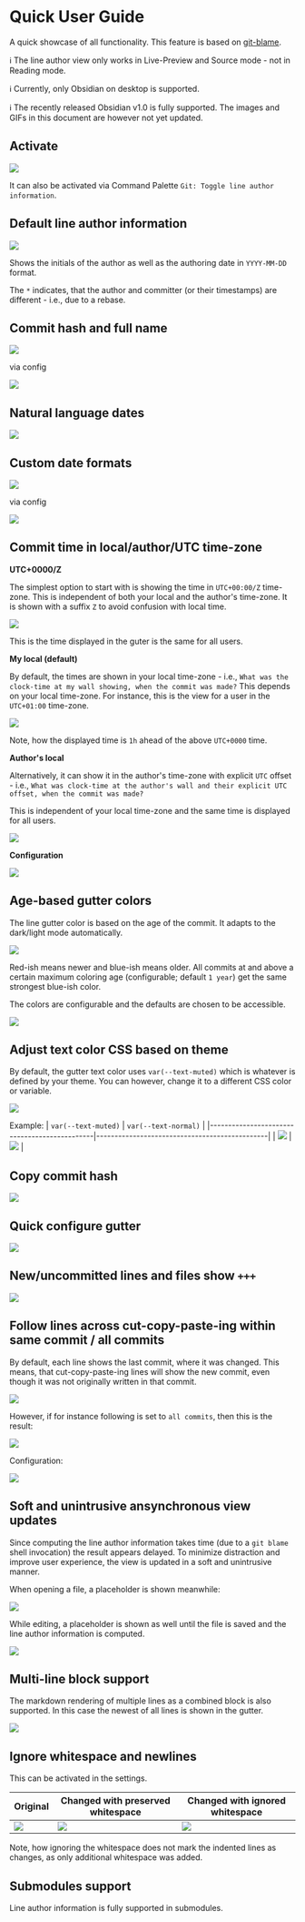 # Quick User Guide

A quick showcase of all functionality. This feature is based on [git-blame](https://git-scm.com/docs/git-blame).

ℹ️ The line author view only works in Live-Preview and Source mode - not in Reading mode.

ℹ️ Currently, only Obsidian on desktop is supported.

ℹ️ The recently released Obsidian v1.0 is fully supported. The images and GIFs in this document are however not yet updated.

## Activate

![](line-author-activate.png)

It can also be activated via Command Palette `Git: Toggle line author information`.

## Default line author information

![](line-author-default.png)

Shows the initials of the author as well as the authoring date in `YYYY-MM-DD` format.

The `*` indicates, that the author and committer (or their timestamps) are different - i.e., due to a rebase.

## Commit hash and full name

![](line-author-commit-hash-full-name.png)

via config

![](line-author-commit-hash-full-name-config.png)

## Natural language dates

![](line-author-natural-language-dates.png)

## Custom date formats

![](line-author-custom-dates.png)

via config

![](line-author-custom-dates-config.png)

## Commit time in local/author/UTC time-zone

**UTC+0000/Z**

The simplest option to start with is showing the time in `UTC+00:00/Z` time-zone.
This is independent of both your local and the author's time-zone.
It is shown with a suffix `Z` to avoid confusion with local time.

![](line-author-tz-utc0000.png)

This is the time displayed in the guter is the same for all users.

**My local (default)**

By default, the times are shown in your local time-zone - i.e., `What was the clock-time at my wall showing, when the commit was made?` This depends on your local time-zone. For instance, this is the view for a user in the `UTC+01:00` time-zone.

![](line-author-tz-viewer-plus0100.png)

Note, how the displayed time is `1h` ahead of the above `UTC+0000` time.

**Author's local**

Alternatively, it can show it in the author's time-zone with explicit `UTC` offset - i.e., `What was clock-time at the author's wall and their explicit UTC offset, when the commit was made?`

This is independent of your local time-zone and the same time is displayed for all users.

![](line-author-tz-author-local.png)

**Configuration**

![](line-author-tz-config.png)

## Age-based gutter colors

The line gutter color is based on the age of the commit. It adapts to the dark/light mode automatically.

![](line-author-dark-light.gif)

Red-ish means newer and blue-ish means older. All commits at and above a certain maximum coloring
age (configurable; default `1 year`) get the same strongest blue-ish color.

The colors are configurable and the defaults are chosen to be accessible.

![](line-author-color-config.png)

## Adjust text color CSS based on theme

By default, the gutter text color uses `var(--text-muted)` which
is whatever is defined by your theme. You can however, change it to a different CSS
color or variable.

![](line-author-text-color.png)

Example:
| `var(--text-muted)` | `var(--text-normal)` |
|----------------------------------------------|-----------------------------------------------|
| ![](line-author-text-color-muted.png) | ![](line-author-text-color-normal.png) |

## Copy commit hash

![](line-author-copy-commit-hash.png)

## Quick configure gutter

![](line-author-quick-configure-gutter.gif)

## New/uncommitted lines and files show `+++`

![](line-author-untracked.png)

## Follow lines across cut-copy-paste-ing within same commit / all commits

By default, each line shows the last commit, where it was changed.
This means, that cut-copy-paste-ing lines will show the new commit,
even though it was not originally written in that commit.

![](line-author-follow-no-follow.png)

However, if for instance following is set to `all commits`, then this is the result:

![](line-author-follow-all-commits.png)

Configuration:

![](line-author-follow-config.png)

## Soft and unintrusive ansynchronous view updates

Since computing the line author information takes time (due to a `git blame` shell invocation)
the result appears delayed. To minimize distraction and improve user experience,
the view is updated in a soft and unintrusive manner.

When opening a file, a placeholder is shown meanwhile:

![](line-author-soft-unintrusive-ux.gif)

While editing, a placeholder is shown as well until the file is saved and the line author information is computed.

![](line-author-soft-unintrusive-ux-editing.gif)

## Multi-line block support

The markdown rendering of multiple lines as a combined block is also supported.
In this case the newest of all lines is shown in the gutter.

![](line-author-multi-line-newest.gif)

## Ignore whitespace and newlines

This can be activated in the settings.

| **Original**                                         | **Changed with preserved whitespace**                   | **Changed with ignored whitespace**                   |
| ---------------------------------------------------- | ------------------------------------------------------- | ----------------------------------------------------- |
| ![](line-author-ignore-whitespace-before.png) | ![](line-author-ignore-whitespace-preserved.png) | ![](line-author-ignore-whitespace-ignored.png) |

Note, how ignoring the whitespace does not mark the indented
lines as changes, as only additional whitespace was added.

## Submodules support

Line author information is fully supported in submodules.
